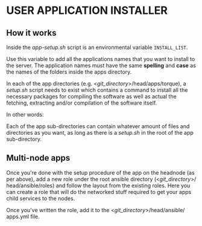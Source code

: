 # USER APPLICATION INSTALLER

## How it works

Inside the _app-setup.sh_ script is an environmental variable `INSTALL_LIST`.

Use this variable to add all the applications names that you want to install to
the server. The application names must have the same **spelling** and **case**
as the names of the folders inside the apps directory.

In each of the app directories (e.g. <_git_directory_>/head/apps/torque), a
_setup.sh_ script needs to exist which contains a command to install all the
 necessary packages for compiling the software as well as actual the fetching,
  extracting and/or compilation of the software itself.

In other words:

Each of the app sub-directories can contain whatever amount of files and
directories as you want, as long as there is a _setup.sh_ in the root of the app
sub-directory.

## Multi-node apps

Once you're done with the setup procedure of the app on the headnode (as per
above), add a new role under the root ansible directory (<_git_directory_>/
head/ansible/roles) and follow the layout from the existing roles. Here you can
create a role that will do the networked stuff required to get your apps child
services to the nodes.

Once you've written the role, add it to the <_git_directory_>/head/ansible/
apps.yml file.
